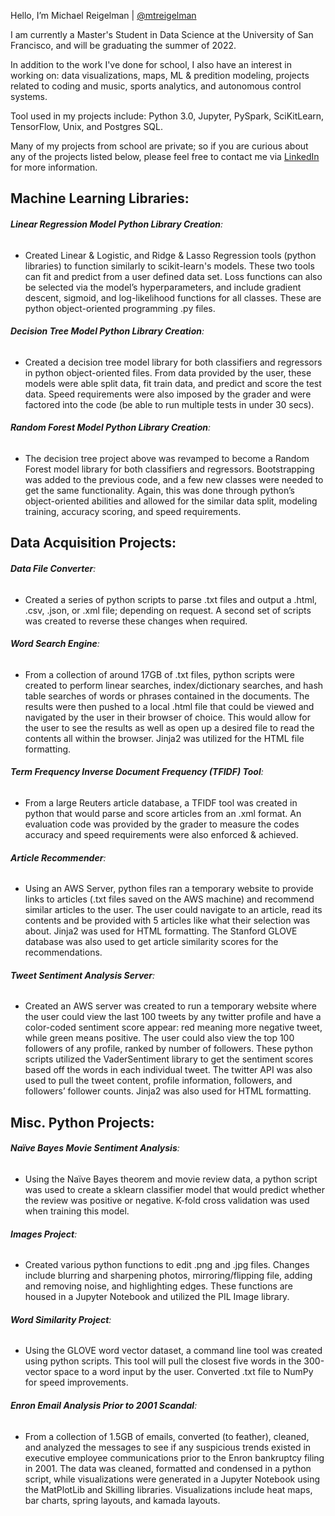 Hello, I’m Michael Reigelman | [@mtreigelman](https://twitter.com/MtReigelman)

I am currently a Master's Student in Data Science at the University of San Francisco, and will be graduating the summer of 2022. 

In addition to the work I've done for school, I also have an interest in working on:  data visualizations, maps, ML & predition modeling, projects related to coding and music, sports analytics, and autonomous control systems. 

Tool used in my projects include: Python 3.0, Jupyter, PySpark, SciKitLearn, TensorFlow, Unix, and Postgres SQL.

Many of my projects from school are private; so if you are curious about any of the projects listed below, please feel free to contact me via [LinkedIn](https://www.linkedin.com/in/mtreigelman/) for more information. 

## Machine Learning Libraries:  

###### **Linear Regression Model Python Library Creation**:  

- Created Linear & Logistic, and Ridge & Lasso Regression tools (python libraries) to function similarly to scikit-learn's models. These two tools can fit and predict from a user defined data set. Loss functions can also be selected via the model’s hyperparameters, and include gradient descent, sigmoid, and log-likelihood functions for all classes. These are python object-oriented programming .py files.  

 

###### **Decision Tree Model Python Library Creation**: 

- Created a decision tree model library for both classifiers and regressors in python object-oriented files. From data provided by the user, these models were able split data, fit train data, and predict and score the test data. Speed requirements were also imposed by the grader and were factored into the code (be able to run multiple tests in under 30 secs).  

 

###### **Random Forest Model Python Library Creation**:  

- The decision tree project above was revamped to become a Random Forest model library for both classifiers and regressors. Bootstrapping was added to the previous code, and a few new classes were needed to get the same functionality. Again, this was done through python’s object-oriented abilities and allowed for the similar data split, modeling training, accuracy scoring, and speed requirements.  

 

## Data Acquisition Projects: 

###### **Data File Converter**: 

- Created a series of python scripts to parse .txt files and output a .html, .csv, .json, or .xml file; depending on request. A second set of scripts was created to reverse these changes when required.  

 

###### **Word Search Engine**:  

- From a collection of around 17GB of .txt files, python scripts were created to perform linear searches, index/dictionary searches, and hash table searches of words or phrases contained in the documents. The results were then pushed to a local .html file that could be viewed and navigated by the user in their browser of choice. This would allow for the user to see the results as well as open up a desired file to read the contents all within the browser. Jinja2 was utilized for the HTML file formatting.  

 

###### **Term Frequency Inverse Document Frequency (TFIDF) Tool**: 

- From a large Reuters article database, a TFIDF tool was created in python that would parse and score articles from an .xml format. An evaluation code was provided by the grader to measure the codes accuracy and speed requirements were also enforced & achieved.  

 

###### **Article Recommender**:  

- Using an AWS Server, python files ran a temporary website to provide links to articles (.txt files saved on the AWS machine) and recommend similar articles to the user. The user could navigate to an article, read its contents and be provided with 5 articles like what their selection was about. Jinja2 was used for HTML formatting. The Stanford GLOVE database was also used to get article similarity scores for the recommendations.  

 

###### **Tweet Sentiment Analysis Server**:  

- Created an AWS server was created to run a temporary website where the user could view the last 100 tweets by any twitter profile and have a color-coded sentiment score appear: red meaning more negative tweet, while green means positive. The user could also view the top 100 followers of any profile, ranked by number of followers. These python scripts utilized the VaderSentiment library to get the sentiment scores based off the words in each individual tweet. The twitter API was also used to pull the tweet content, profile information, followers, and followers’ follower counts. Jinja2 was also used for HTML formatting.  


## Misc. Python Projects: 

###### **Naïve Bayes Movie Sentiment Analysis**:  

- Using the Naïve Bayes theorem and movie review data, a python script was used to create a sklearn classifier model that would predict whether the review was positive or negative. K-fold cross validation was used when training this model.  



###### **Images Project**:  

- Created various python functions to edit .png and .jpg files. Changes include blurring and sharpening photos, mirroring/flipping file, adding and removing noise, and highlighting edges. These functions are housed in a Jupyter Notebook and utilized the PIL Image library.  

 

###### **Word Similarity Project**:  

- Using the GLOVE word vector dataset, a command line tool was created using python scripts. This tool will pull the closest five words in the 300-vector space to a word input by the user. Converted .txt file to NumPy for speed improvements.  

 

###### **Enron Email Analysis Prior to 2001 Scandal**: 

- From a collection of 1.5GB of emails, converted (to feather), cleaned, and analyzed the messages to see if any suspicious trends existed in executive employee communications prior to the Enron bankruptcy filing in 2001. The data was cleaned, formatted and condensed in a python script, while visualizations were generated in a Jupyter Notebook using the MatPlotLib and Skilling libraries. Visualizations include heat maps, bar charts, spring layouts, and kamada layouts.  

<!---
mtreigelman/mtreigelman is a ✨ special ✨ repository because its `README.md` (this file) appears on your GitHub profile.
You can click the Preview link to take a look at your changes.
--->
